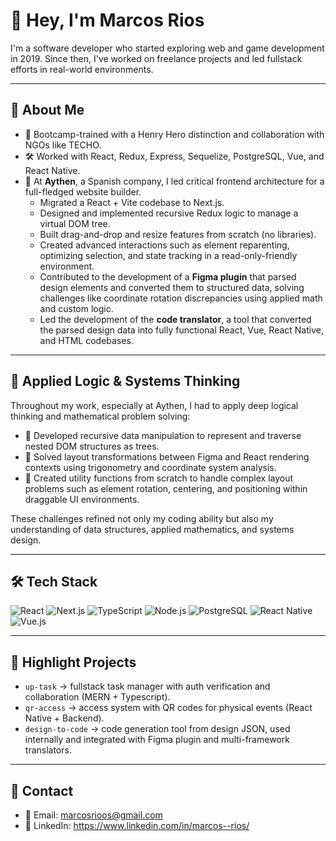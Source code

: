 # 👋 Hey, I'm Marcos Rios

I'm a software developer who started exploring web and game development in 2019. Since then, I've worked on freelance projects and led fullstack efforts in real-world environments.

---

## 🚀 About Me

- 🧠 Bootcamp-trained with a Henry Hero distinction and collaboration with NGOs like TECHO.
- 🛠️ Worked with React, Redux, Express, Sequelize, PostgreSQL, Vue, and React Native.
- 💪 At **Aythen**, a Spanish company, I led critical frontend architecture for a full-fledged website builder. 
    - Migrated a React + Vite codebase to Next.js.
    - Designed and implemented recursive Redux logic to manage a virtual DOM tree.
    - Built drag-and-drop and resize features from scratch (no libraries).
    - Created advanced interactions such as element reparenting, optimizing selection, and state tracking in a read-only-friendly environment.
    - Contributed to the development of a **Figma plugin** that parsed design elements and converted them to structured data, solving challenges like coordinate rotation discrepancies using applied math and custom logic.
    - Led the development of the **code translator**, a tool that converted the parsed design data into fully functional React, Vue, React Native, and HTML codebases.

---

## 🧠 Applied Logic & Systems Thinking

Throughout my work, especially at Aythen, I had to apply deep logical thinking and mathematical problem solving:

- 🧮 Developed recursive data manipulation to represent and traverse nested DOM structures as trees.
- 📐 Solved layout transformations between Figma and React rendering contexts using trigonometry and coordinate system analysis.
- 🧰 Created utility functions from scratch to handle complex layout problems such as element rotation, centering, and positioning within draggable UI environments.

These challenges refined not only my coding ability but also my understanding of data structures, applied mathematics, and systems design.

---

## 🛠️ Tech Stack

![React](https://img.shields.io/badge/-React-61DAFB?logo=react)
![Next.js](https://img.shields.io/badge/-Next.js-000?logo=next.js)
![TypeScript](https://img.shields.io/badge/-TypeScript-3178C6?logo=typescript)
![Node.js](https://img.shields.io/badge/-Node.js-339933?logo=node.js)
![PostgreSQL](https://img.shields.io/badge/-PostgreSQL-336791?logo=postgresql)
![React Native](https://img.shields.io/badge/-React%20Native-20232A?logo=react)
![Vue.js](https://img.shields.io/badge/-Vue.js-4FC08D?logo=vue.js)

---

## 🌟 Highlight Projects

- `up-task` → fullstack task manager with auth verification and collaboration (MERN + Typescript).
- `qr-access` → access system with QR codes for physical events (React Native + Backend).
- `design-to-code` → code generation tool from design JSON, used internally and integrated with Figma plugin and multi-framework translators.

---

## 📢 Contact

- 📧 Email: marcosrioos@gmail.com
- 🚀 LinkedIn: https://www.linkedin.com/in/marcos--rios/
